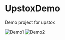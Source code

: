 # UpstoxDemo
Demo project for upstox


![Demo1](https://user-images.githubusercontent.com/29599628/155326488-1b6aca6c-e022-4c50-9892-25c348788e07.png)
![Demo2](https://user-images.githubusercontent.com/29599628/155326547-9f163419-447e-4b94-b9fb-806b0396868e.png)
